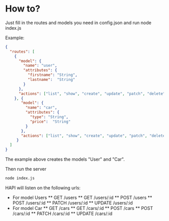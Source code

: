# How to?

Just fill in the routes and models you need in config.json and run node index.js

Example:
```json
{
  "routes": [
    {
      "model": {
        "name": "user",
        "attributes": {
          "firstname": "String",
          "lastname":  "String"
        }
      },
      "actions": ["list", "show", "create", "update", "patch", "delete"]
    }, {
       "model": {
         "name": "car",
         "attributes": {
           "type": "String",
           "price":  "String"
         }
       },
       "actions": ["list", "show", "create", "update", "patch", "delete"]
     }
  ]
}
```

The example above creates the models "User" and "Car".

Then run the server

```bash
node index.js
```

HAPI will listen on the following urls:
* For model Users
** GET    /users
** GET    /users/:id
** POST   /users
** POST   /users/:id
** PATCH  /users/:id
** UPDATE /users/:id
* For model Car
** GET    /cars
** GET    /cars/:id
** POST   /cars
** POST   /cars/:id
** PATCH  /cars/:id
** UPDATE /cars/:id